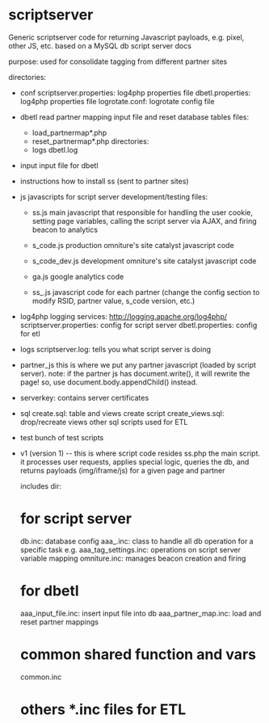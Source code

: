 scriptserver
============

Generic scriptserver code for returning Javascript payloads, e.g. pixel, other JS, etc. based on a MySQL db
script server docs

purpose: 
  used for consolidate tagging from different partner sites
  
directories:
- conf
    scriptserver.properties: log4php properties file
    dbetl.properties: log4php properties file
    logrotate.conf: logrotate config file

- dbetl
    read partner mapping input file and reset database tables 
    files:
    - load_partnermap*.php
    - reset_partnermap*.php
    directories:
    - logs
        dbetl.log

- input
    input file for dbetl

- instructions
    how to install ss (sent to partner sites)

- js
    javascripts for script server development/testing
    files:
    - ss.js
        main javascript that responsible for handling the user cookie, setting page variables, calling the script server via AJAX, and firing beacon to analytics
    
    - s_code.js
        production omniture's site catalyst javascript code
    
    - s_code_dev.js
        development omniture's site catalyst javascript code
    
    - ga.js 
        google analytics code

    - ss_<partner>.js 
        javascript code for each partner (change the config section to modify RSID, partner value, s_code version, etc.)

- log4php
    logging services: http://logging.apache.org/log4php/
    scriptserver.properties: config for script server
    dbetl.properties: config for etl

- logs
    scriptserver.log: tells you what script server is doing

- partner_js
    this is where we put any partner javascript (loaded by script server). note: if the partner js has document.write(), it will rewrite the page! so, use document.body.appendChild() instead.

- serverkey:
    contains server certificates 

- sql
    create.sql: table and views create script
    create_views.sql: drop/recreate views
    other sql scripts used for ETL

- test
    bunch of test scripts

- v1 (version 1) -- this is where script code resides
  ss.php 
    the main script. it processes user requests, applies special logic, queries the db, and returns payloads (img/iframe/js) for a given page and partner

  includes dir:
    # for script server
    db.inc: database config
    aaa_<viewname>.inc: class to handle all db operation for a specific task
       e.g. aaa_tag_settings.inc: operations on script server variable mapping
    omniture.inc: manages beacon creation and firing

    # for dbetl
    aaa_input_file.inc: insert input file into db
    aaa_partner_map.inc: load and reset partner mappings

    # common shared function and vars
    common.inc 

    # others *.inc files for ETL

